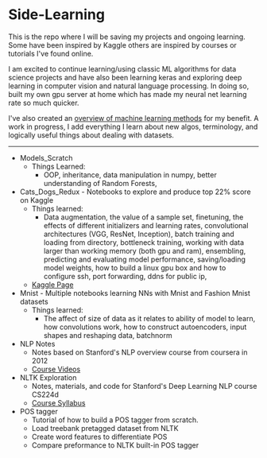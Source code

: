 # Side-Learning
This is the repo where I will be saving my projects and ongoing learning. Some have been inspired by Kaggle others are inspired by courses or tutorials I've found online.

I am excited to continue learning/using classic ML algorithms for data science projects and have also been learning keras and exploring deep learning in computer vision and natural language processing. In doing so, built my own gpu server at home which has made my neural net learning rate so much quicker.

I've also created an [overview of machine learning methods](https://docs.google.com/spreadsheets/d/1lOBXArptpihQ3WFSC6C6D1X9e4KPZjYbLoU6v3XtbTw/edit?usp=sharing) for my benefit. A work in progress, I add everything I learn about new algos, terminology, and logically useful things about dealing with datasets.

---
- Models_Scratch
  - Things Learned:
    - OOP, inheritance, data manipulation in numpy, better understanding of Random Forests,
- Cats_Dogs_Redux - Notebooks to explore and produce top 22% score on Kaggle
  - Things learned:
    - Data augmentation, the value of a sample set, finetuning, the effects of different initializers and learning rates, convolutional architectures (VGG, ResNet, Inception), batch training and loading from directory, bottleneck training, working with data larger than working memory (both gpu and ram), ensembling, predicting and evaluating model performance, saving/loading model weights, how to build a linux gpu box and how to configure ssh, port forwarding, ddns for public ip,
  - [Kaggle Page](https://www.kaggle.com/c/dogs-vs-cats-redux-kernels-edition/discussion/27613)
- Mnist - Multiple notebooks learning NNs with Mnist and Fashion Mnist datasets
  - Things learned:
    - The affect of size of data as it relates to ability of model to learn, how convolutions work, how to construct autoencoders, input shapes and reshaping data, batchnorm
- NLP Notes
  - Notes based on Stanford's NLP overview course from coursera in 2012
  - [Course Videos](https://www.youtube.com/playlist?list=PLqNqLI7n_fDbisqKkkAzrFpWQOg8E6KEf)
- NLTK Exploration
  - Notes, materials, and code for Stanford's Deep Learning NLP course CS224d
  - [Course Syllabus](http://cs224d.stanford.edu/syllabus.html)
- POS tagger
  - Tutorial of how to build a POS tagger from scratch.
  - Load treebank pretagged dataset from NLTK
  - Create word features to differentiate POS
  - Compare preformance to NLTK built-in POS tagger

